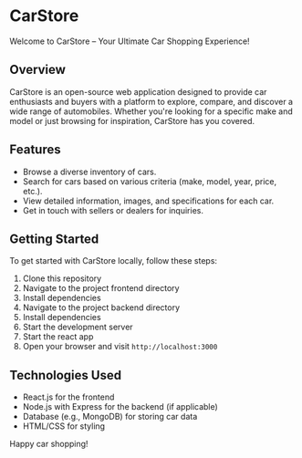 # CarStore

Welcome to CarStore – Your Ultimate Car Shopping Experience!

## Overview

CarStore is an open-source web application designed to provide car enthusiasts and buyers with a platform to explore, compare, and discover a wide range of automobiles. Whether you're looking for a specific make and model or just browsing for inspiration, CarStore has you covered.

## Features

- Browse a diverse inventory of cars.
- Search for cars based on various criteria (make, model, year, price, etc.).
- View detailed information, images, and specifications for each car.
- Get in touch with sellers or dealers for inquiries.

## Getting Started

To get started with CarStore locally, follow these steps:

1. Clone this repository
2. Navigate to the project frontend directory 
3. Install dependencies
4. Navigate to the project backend directory
5. Install dependencies
6. Start the development server
7. Start the react app
8. Open your browser and visit `http://localhost:3000`

## Technologies Used

- React.js for the frontend
- Node.js with Express for the backend (if applicable)
- Database (e.g., MongoDB) for storing car data
- HTML/CSS for styling

Happy car shopping!
